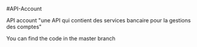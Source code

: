 #API-Account

API account "une API qui contient des services bancaire pour la gestions des comptes"

You can find the code in the master branch
